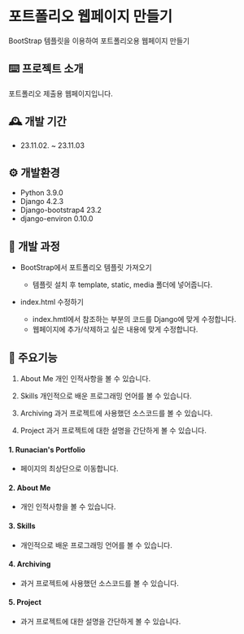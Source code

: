 # 포트폴리오 웹페이지 만들기
BootStrap 템플릿을 이용하여 포트폴리오용 웹페이지 만들기


## ⌨️ 프로젝트 소개
포트폴리오 제출용 웹페이지입니다.


## 🕰️ 개발 기간 
- 23.11.02. ~ 23.11.03


## ⚙️ 개발환경
- Python 3.9.0
- Django 4.2.3
- Django-bootstrap4 23.2
- django-environ 0.10.0

## 🔎 개발 과정
- BootStrap에서 포트폴리오 템플릿 가져오기
  - 템플릿 설치 후 template, static, media 폴더에 넣어줍니다.

- index.html 수정하기
  - index.hmtl에서 참조하는 부분의 코드를 Django에 맞게 수정합니다.
  - 웹페이지에 추가/삭제하고 싶은 내용에 맞게 수정합니다. 

## 📌 주요기능
1. About Me
개인 인적사항을 볼 수 있습니다.

2. Skills
개인적으로 배운 프로그래밍 언어를 볼 수 있습니다.

3. Archiving
과거 프로젝트에 사용했던 소스코드를 볼 수 있습니다.

4. Project
과거 프로젝트에 대한 설명을 간단하게 볼 수 있습니다.

#### 1. Runacian's Portfolio
- 페이지의 최상단으로 이동합니다.
#### 2. About Me
- 개인 인적사항을 볼 수 있습니다.
#### 3. Skills
- 개인적으로 배운 프로그래밍 언어를 볼 수 있습니다.
#### 4. Archiving
- 과거 프로젝트에 사용했던 소스코드를 볼 수 있습니다.
#### 5. Project
- 과거 프로젝트에 대한 설명을 간단하게 볼 수 있습니다.







